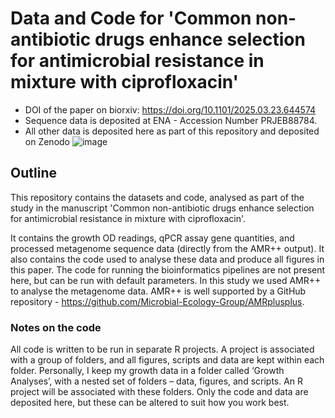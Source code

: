 # 	Data and Code for 'Common non-antibiotic drugs enhance selection for antimicrobial resistance in mixture with ciprofloxacin'

- DOI of the paper on biorxiv: https://doi.org/10.1101/2025.03.23.644574
- Sequence data is deposited at ENA - Accession Number PRJEB88784.
- All other data is deposited here as part of this repository and deposited on Zenodo ![image](https://zenodo.org/badge/DOI/10.5281/zenodo.17190299.svg) 


## Outline

This repository contains the datasets and code, analysed as part of the study in the manuscript 'Common non-antibiotic drugs enhance selection for antimicrobial resistance in mixture with ciprofloxacin'. 

It contains the growth OD readings, qPCR assay gene quantities, and processed metagenome sequence data (directly from the AMR++ output). It also contains the code used to analyse these data and produce all figures in this paper. The code for running the bioinformatics pipelines are not present here, but can be run with default parameters. In this study we used AMR++ to analyse the metagenome data. AMR++ is well supported by a GitHub repository - https://github.com/Microbial-Ecology-Group/AMRplusplus. 

### Notes on the code 
All code is written to be run in separate R projects. A project is associated with a group of folders, and all figures, scripts and data are kept within each folder. Personally, I keep my growth data in a folder called ‘Growth Analyses’, with a nested set of folders – data, figures, and scripts. An R project will be associated with these folders. Only the code and data are deposited here, but these can be altered to suit how you work best. 

